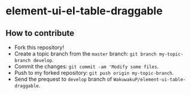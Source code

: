# element-ui-el-table-draggable

## How to contribute

- Fork this repository!
- Create a topic branch from the `master` branch: `git branch my-topic-branch develop`.
- Commit the changes: `git commit -am 'Modify some files`.
- Push to my forked repository: `git push origin my-topic-branch`.
- Send the prequest to `develop` branch of `WakuwakuP/element-ui-table-draggable`.
